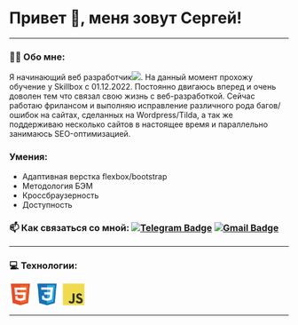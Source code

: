 # Привет 👋, меня зовут Сергей!

---

### :man_technologist: Обо мне:

Я начинающий веб разработчик<img src="https://media.giphy.com/media/WUlplcMpOCEmTGBtBW/giphy.gif" width="30px">. На данный момент прохожу обучение у Skillbox с 01.12.2022. Постоянно двигаюсь вперед и очень доволен тем что связал свою жизнь с веб-разработкой. Сейчас работаю фрилансом и выполняю исправление различного рода багов/ошибок на сайтах, сделанных на Wordpress/Tilda, а так же поддерживаю несколько сайтов в настоящее время и параллельно занимаюсь SEO-оптимизацией.

### Умения:

-  Адаптивная верстка flexbox/bootstrap
-  Методология БЭМ
-  Кроссбраузерность
-  Доступность

### :mailbox: Как связаться со мной: [![Telegram Badge](https://img.shields.io/badge/-chebotarev-blue?style=flat&logo=Telegram&logoColor=white)](https://t.me/chibisoff) [![Gmail Badge](https://img.shields.io/badge/-Gmail-red?style=flat&logo=Gmail&logoColor=white)](mailto:chibisoff92@gmail.com)

---

### 💻 Технологии:

<div>
  <img src="https://github.com/devicons/devicon/blob/master/icons/html5/html5-original.svg" title="html5" alt="html5" width="40" height="40"/>&nbsp
  <img src="https://github.com/devicons/devicon/blob/master/icons/css3/css3-original.svg" title="css" alt="css" width="40" height="40"/>&nbsp
  <img src="https://github.com/devicons/devicon/blob/master/icons/javascript/javascript-original.svg" title="javascript" alt="javascript" width="40" height="40"/>&nbsp
</div>

---
